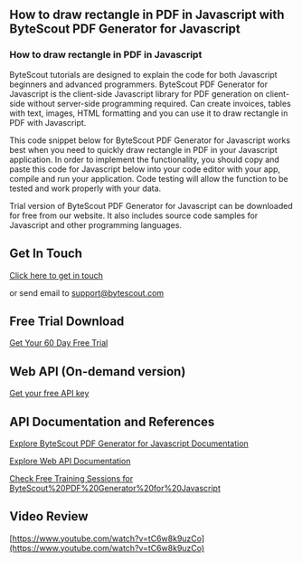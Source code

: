 ## How to draw rectangle in PDF in Javascript with ByteScout PDF Generator for Javascript

### How to draw rectangle in PDF in Javascript

ByteScout tutorials are designed to explain the code for both Javascript beginners and advanced programmers. ByteScout PDF Generator for Javascript is the client-side Javascript library for PDF generation on client-side without server-side programming required. Can create invoices, tables with text, images, HTML formatting and you can use it to draw rectangle in PDF with Javascript.

This code snippet below for ByteScout PDF Generator for Javascript works best when you need to quickly draw rectangle in PDF in your Javascript application. In order to implement the functionality, you should copy and paste this code for Javascript below into your code editor with your app, compile and run your application. Code testing will allow the function to be tested and work properly with your data.

Trial version of ByteScout PDF Generator for Javascript can be downloaded for free from our website. It also includes source code samples for Javascript and other programming languages.

## Get In Touch

[Click here to get in touch](https://bytescout.zendesk.com/hc/en-us/requests/new?subject=ByteScout%20PDF%20Generator%20for%20Javascript%20Question)

or send email to [support@bytescout.com](mailto:support@bytescout.com?subject=ByteScout%20PDF%20Generator%20for%20Javascript%20Question) 

## Free Trial Download

[Get Your 60 Day Free Trial](https://bytescout.com/download/web-installer?utm_source=github-readme)

## Web API (On-demand version)

[Get your free API key](https://pdf.co/documentation/api?utm_source=github-readme)

## API Documentation and References

[Explore ByteScout PDF Generator for Javascript Documentation](https://bytescout.com/documentation/index.html?utm_source=github-readme)

[Explore Web API Documentation](https://pdf.co/documentation/api?utm_source=github-readme)

[Check Free Training Sessions for ByteScout%20PDF%20Generator%20for%20Javascript](https://academy.bytescout.com/)

## Video Review

[https://www.youtube.com/watch?v=tC6w8k9uzCo](https://www.youtube.com/watch?v=tC6w8k9uzCo)